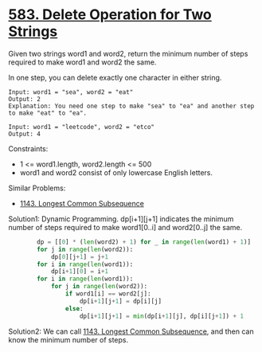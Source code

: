 # [583. Delete Operation for Two Strings](https://leetcode.com/problems/delete-operation-for-two-strings/)

Given two strings word1 and word2, return the minimum number of steps required to make word1 and word2 the same.

In one step, you can delete exactly one character in either string.

```
Input: word1 = "sea", word2 = "eat"
Output: 2
Explanation: You need one step to make "sea" to "ea" and another step to make "eat" to "ea".

Input: word1 = "leetcode", word2 = "etco"
Output: 4
```

Constraints:

- 1 <= word1.length, word2.length <= 500
- word1 and word2 consist of only lowercase English letters.

Similar Problems:

- [1143. Longest Common Subsequence](https://leetcode.com/problems/longest-common-subsequence/)


Solution1: Dynamic Programming. dp[i+1][j+1] indicates the minimum number of steps required to make word1[0..i] and word2[0..j] the same.

```python
        dp = [[0] * (len(word2) + 1) for _ in range(len(word1) + 1)]
        for j in range(len(word2)):
            dp[0][j+1] = j+1
        for i in range(len(word1)):
            dp[i+1][0] = i+1
        for i in range(len(word1)):
            for j in range(len(word2)):
                if word1[i] == word2[j]:
                    dp[i+1][j+1] = dp[i][j]
                else:
                    dp[i+1][j+1] = min(dp[i+1][j], dp[i][j+1]) + 1
```

Solution2: We can call [1143. Longest Common Subsequence](https://leetcode.com/problems/longest-common-subsequence/), and then can know the minimum number of steps.
